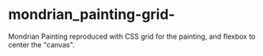 # mondrian_painting-grid-
Mondrian Painting reproduced with CSS grid for the painting, and flexbox to center the "canvas".
